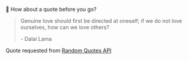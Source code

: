 📣 How about a quote before you go?

> Genuine love should first be directed at oneself; if we do not love ourselves, how can we love others?
>
> <p>- Dalai Lama</p>

Quote requested from [Random Quotes API](https://github.com/lukePeavey/quotable)
